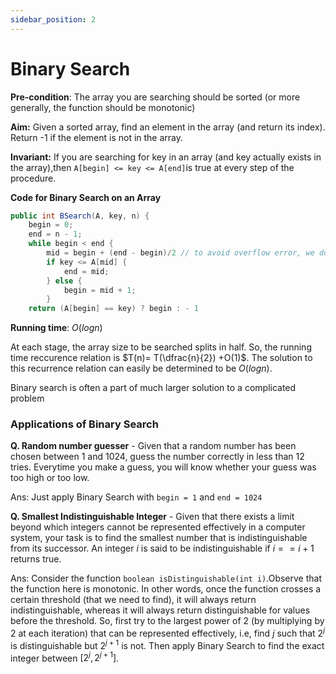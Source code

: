 ```yaml
---
sidebar_position: 2
---
```


# Binary Search

**Pre-condition**: The array you are searching should be sorted (or more generally, the function should be monotonic)

**Aim:** Given a sorted array, find an element in the array (and return its index). Return -1 if the element is not in the array.

**Invariant:** If you are searching for key in an array (and key actually exists in the array),then `A[begin] <= key <= A[end]`is true at every step of the procedure.

**Code for Binary Search on an Array**

```Java
public int BSearch(A, key, n) {
	begin = 0;
	end = n - 1;
	while begin < end {
		mid = begin + (end - begin)/2 // to avoid overflow error, we don't use (begin+end)/2
		if key <= A[mid] {
			end = mid;
		} else {
			begin = mid + 1;
		}
	return (A[begin] == key) ? begin : - 1
```

**Running time**: $O(logn)$

At each stage, the array size to be searched splits in half. So, the running time reccurence relation is $T(n)= T(\dfrac{n}{2}) +O(1)$. The solution to this recurrence relation can easily be determined to be $O(logn)$.

Binary search is often a part of much larger solution to a complicated problem

### Applications of Binary Search

**Q. Random number guesser** - Given that a random number has been chosen between 1 and 1024, guess the number correctly in less than 12 tries. Everytime you make a guess, you will know whether your guess was too high or too low.

Ans: Just apply Binary Search with `begin = 1` and `end = 1024`

**Q. Smallest Indistinguishable Integer** - Given that there exists a limit beyond which integers cannot be represented effectively in a computer system, your task is to find the smallest number that is indistinguishable from its successor. An integer $i$ is said to be indistinguishable if $i == i + 1$ returns true.

Ans: Consider the function `boolean isDistinguishable(int i)`.Observe that the function here is monotonic. In other words, once the function crosses a certain threshold (that we need to find), it will always return indistinguishable, whereas it will always return distinguishable for values before the threshold. So, first try to the largest power of 2 (by multiplying by 2 at each iteration) that can be represented effectively, i.e, find $j$ such that $2^j$ is distinguishable but $2^{j+1}$ is not. Then apply Binary Search to find the exact integer between $[2^j, 2^{j+1}]$.
